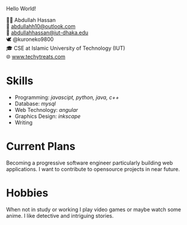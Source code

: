 Hello World!

🧔🏾 Abdullah Hassan<br>
📧 abdullahh10@outlook.com<br>
📧 abdullahhassan@iut-dhaka.edu<br>
🕊️ @kuroneko9800<br>
🎓 CSE at Islamic University of Technology (IUT)<br>
🌐 www.techytreats.com

<h1>Skills</h1>
<ul>
  <li>Programming: <i>javascipt, python, java, c++</i></li>
  <li>Database: <i>mysql</i></li>
  <li>Web Technology: <i>angular</i></li>
  <li>Graphics Design: <i>inkscape</i></li>
  <li>Writing</li>
 </ul>
 
 <h1>Current Plans</h1>
 <p>Becoming a progressive software engineer particularly building web applications. I want to contribute to opensource projects in near future.</p>
 
 <h1>Hobbies</h1>
 When not in study or working I play video games or maybe watch some anime. I like detective and intriguing stories.


<!---
AbdullahH10/AbdullahH10 is a ✨ special ✨ repository because its `README.md` (this file) appears on your GitHub profile.
You can click the Preview link to take a look at your changes.
--->
